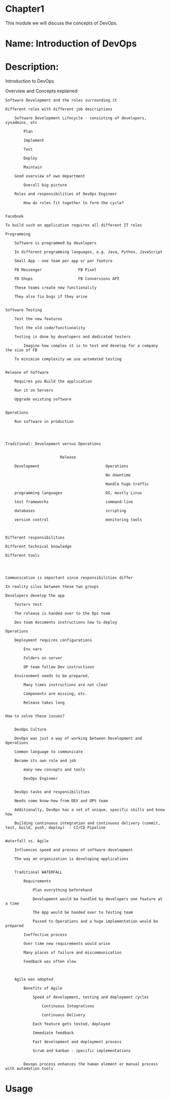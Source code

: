 # Chapter1
This module we will discuss the concepts of DevOps.

# Name: Introduction of DevOps

# Description: 

Introduction to DevOps

Overview and Concepts explained

    Software Development and the roles surrounding it

    Different roles with different job descriptions

        Software Development Lifecycle - consisting of developers, sysadmins, etc

            Plan

            Implement

            Test

            Deploy

            Maintain

        Good overview of own department

            Overall big picture

        Roles and responsibilities of DevOps Engineer

            How do roles fit together to form the cycle?

        
    Facebook

    To build such an application requires all different IT roles

    Programming

        Software is programmed by developers

        In different programming languages, e.g. Java, Python, JavaScript

        Small App - one team per app or per feature

        FB Messenger                FB Pixel

        FB Shops                    FB Conversions API

        These teams create new functionality

        They also fix bugs if they arise


    Software Testing

        Test the new features

        Test the old code/functionality

        Testing is done by developers and dedicated testers

            Imagine how complex it is to test and develop for a company the size of FB

        To minimize complexity we use automated testing


    Release of Software

        Requires you Build the application

        Run it on Servers

        Upgrade existing software


    Operations

        Run software in production




    Traditional: Development versus Operations


                            Release

        Development                             Operations

                                                No downtime

                                                Handle huge traffic

        programming languages                   OS, mostly Linux

        test frameworks                         command-line

        databases                               scripting

        version control                         monitoring tools



    Different responsibilities

    Different technical knowledge

    Different tools




    Communication is important since responsibilities differ

    In reality silos between these two groups

    Developers develop the app

        Testers test

        The release is handed over to the Ops team

        Dev team documents instructions how to deploy

    Operations

        Deployment requires configurations

            Env vars

            Folders on server

            OP team follow Dev instructions

        Environment needs to be prepared, 
        
            Many times instructions are not clear 
            
            Components are missing, etc.

            Release takes long


    How to solve these issues?


        DevOps Culture

        DevOps was just a way of working between Development and Operations

        Common language to communicate

        Became its own role and job

            many new concepts and tools

            DevOps Engineer


        DevOps tasks and responsibilities

        Needs some know-how from DEV and OPS team

        Additionally, DevOps has a set of unique, specific skills and know how

        Building continuous integration and continuous delivery (commit, test, build, push, deploy)  - CI/CD Pipeline


    Waterfall vs. Agile

        Influences speed and process of software development

        The way an organization is developing applications


        Traditional WATERFALL

            Requirements

                Plan everything beforehand

                Development would be handled by developers one feature at a time

                The App would be handed over to Testing team

                Passed to Operations and a huge implementation would be prepared

            Ineffective process

            Over time new requirements would arise

            Many places of failure and miscommunication

            Feedback was often slow



        Agile was adopted

            Benefits of Agile

                Speed of development, testing and deployment cycles

                    Continuous Integrations

                    Continuous Delivery

                Each feature gets tested, deployed

                Immediate feedback

                Fast development and deployment process

                Scrum and kanban - specific implementations


            Devops process enhances the human element or manual process with automation tools

            

                








        





        




# Usage


    